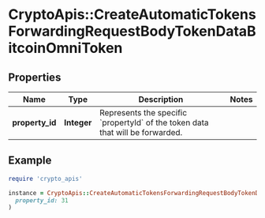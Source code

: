 # CryptoApis::CreateAutomaticTokensForwardingRequestBodyTokenDataBitcoinOmniToken

## Properties

| Name | Type | Description | Notes |
| ---- | ---- | ----------- | ----- |
| **property_id** | **Integer** | Represents the specific &#x60;propertyId&#x60; of the token data that will be forwarded. |  |

## Example

```ruby
require 'crypto_apis'

instance = CryptoApis::CreateAutomaticTokensForwardingRequestBodyTokenDataBitcoinOmniToken.new(
  property_id: 31
)
```

